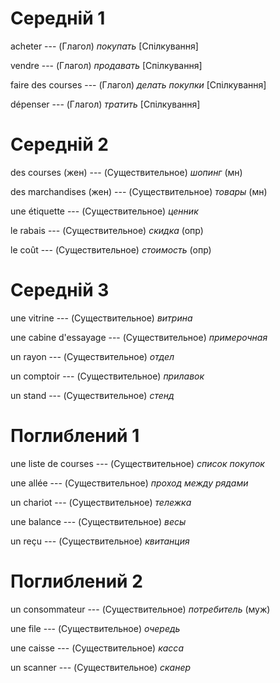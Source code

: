 # Середній 1

acheter --- (Глагол)
*покупать* [Спілкування]



vendre --- (Глагол)
*продавать* [Спілкування]



faire des courses --- (Глагол)
*делать покупки* [Спілкування]



dépenser --- (Глагол)
*тратить* [Спілкування]



# Середній 2

des courses (жен) --- (Существительное)
*шопинг* (мн)



des marchandises (жен) --- (Существительное)
*товары* (мн)



une étiquette --- (Существительное)
*ценник*



le rabais --- (Существительное)
*скидка* (опр)



le coût --- (Существительное)
*стоимость* (опр)



# Середній 3

une vitrine --- (Существительное)
*витрина*



une cabine d'essayage --- (Существительное)
*примерочная*



un rayon --- (Существительное)
*отдел*



un comptoir --- (Существительное)
*прилавок*



un stand --- (Существительное)
*стенд*



# Поглиблений 1

une liste de courses --- (Существительное)
*список покупок*



une allée --- (Существительное)
*проход между рядами*



un chariot --- (Существительное)
*тележка*



une balance --- (Существительное)
*весы*



un reçu --- (Существительное)
*квитанция*



# Поглиблений 2

un consommateur --- (Существительное)
*потребитель* (муж)



une file --- (Существительное)
*очередь*



une caisse --- (Существительное)
*касса*



un scanner --- (Существительное)
*сканер*